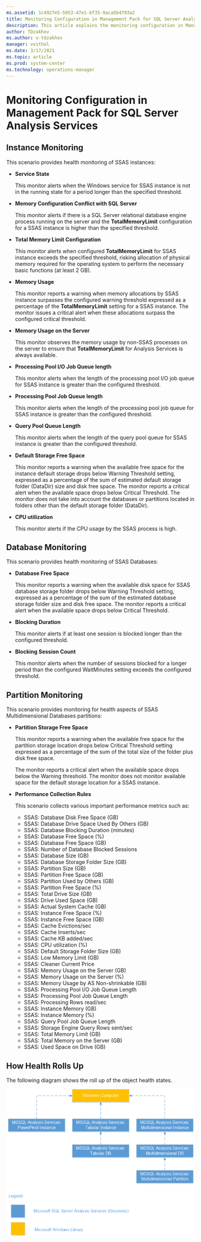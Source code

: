 ```yaml
---
ms.assetid: 1c4927e5-5053-47e1-bf35-9aca5b4793a2
title: Monitoring Configuration in Management Pack for SQL Server Analysis Services
description: This article explains the monitoring configuration in Management Pack for SQL Server Analysis Services
author: TDzakhov
ms.author: v-tdzakhov
manager: vvithal
ms.date: 3/17/2021
ms.topic: article
ms.prod: system-center
ms.technology: operations-manager
---
```


# Monitoring Configuration in Management Pack for SQL Server Analysis Services

## Instance Monitoring

This scenario provides health monitoring of SSAS instances:

- **Service State**

    This monitor alerts when the Windows service for SSAS instance is not in the running state for a period longer than the specified threshold.

- **Memory Configuration Conflict with SQL Server**

    This monitor alerts if there is a SQL Server relational database engine process running on the server and the **TotalMemoryLimit** configuration for a SSAS instance is higher than the specified threshold.

- **Total Memory Limit Configuration**

    This monitor alerts when configured **TotalMemoryLimit** for SSAS instance exceeds the specified threshold, risking allocation of physical memory required for the operating system to perform the necessary basic functions (at least 2 GB).

- **Memory Usage**

    This monitor reports a warning when memory allocations by SSAS instance surpasses the configured warning threshold expressed as a percentage of the **TotalMemoryLimit** setting for a SSAS instance. The monitor issues a critical alert when these allocations surpass the configured critical threshold.

- **Memory Usage on the Server**

    This monitor observes the memory usage by non-SSAS processes on the server to ensure that **TotalMemoryLimit** for Analysis Services is always available.

- **Processing Pool I/O Job Queue length**

    This monitor alerts when the length of the processing pool I/O job queue for SSAS instance is greater than the configured threshold.

- **Processing Pool Job Queue length**

    This monitor alerts when the length of the processing pool job queue for SSAS instance is greater than the configured threshold.

- **Query Pool Queue Length**

    This monitor alerts when the length of the query pool queue for SSAS instance is greater than the configured threshold.

- **Default Storage Free Space**

    This monitor reports a warning when the available free space for the instance default storage drops below Warning Threshold setting, expressed as a percentage of the sum of estimated default storage folder (DataDir) size and disk free space. The monitor reports a critical alert when the available space drops below Critical Threshold. The monitor does not take into account the databases or partitions located in folders other than the default storage folder (DataDir).

- **CPU utilization**

    This monitor alerts if the CPU usage by the SSAS process is high.

## Database Monitoring

This scenario provides health monitoring of SSAS Databases:

- **Database Free Space**

    This monitor reports a warning when the available disk space for SSAS database storage folder drops below Warning Threshold setting, expressed as a percentage of the sum of the estimated database storage folder size and disk free space. The monitor reports a critical alert when the available space drops below Critical Threshold.

- **Blocking Duration**

    This monitor alerts if at least one session is blocked longer than the configured threshold.

- **Blocking Session Count**

    This monitor alerts when the number of sessions blocked for a longer period than the configured WaitMinutes setting exceeds the configured threshold.

## Partition Monitoring

This scenario provides  monitoring for health aspects of SSAS Multidimensional Databases partitions:

- **Partition Storage Free Space**

    This monitor reports a warning when the available free space for the partition storage location drops below Critical Threshold setting expressed as a percentage of the sum of the total size of the folder plus disk free space.

    The monitor reports a critical alert when the available space drops below the Warning threshold. The monitor does not monitor available space for the default storage location for a SSAS instance.

- **Performance Collection Rules**

    This scenario collects various important performance metrics such as:

    - SSAS: Database Disk Free Space (GB)
    - SSAS: Database Drive Space Used By Others (GB)
    - SSAS: Database Blocking Duration (minutes)
    - SSAS: Database Free Space (%)
    - SSAS: Database Free Space (GB)
    - SSAS: Number of Database Blocked Sessions
    - SSAS: Database Size (GB)
    - SSAS: Database Storage Folder Size (GB)
    - SSAS: Partition Size (GB)
    - SSAS: Partition Free Space (GB)
    - SSAS: Partition Used by Others (GB)
    - SSAS: Partition Free Space (%)
    - SSAS: Total Drive Size (GB)
    - SSAS: Drive Used Space (GB)
    - SSAS: Actual System Cache (GB)
    - SSAS: Instance Free Space (%)
    - SSAS: Instance Free Space (GB)
    - SSAS: Cache Evictions/sec
    - SSAS: Cache Inserts/sec
    - SSAS: Cache KB added/sec
    - SSAS: CPU utilization (%)
    - SSAS: Default Storage Folder Size (GB)
    - SSAS: Low Memory Limit (GB)
    - SSAS: Cleaner Current Price
    - SSAS: Memory Usage on the Server (GB)
    - SSAS: Memory Usage on the Server (%)
    - SSAS: Memory Usage by AS Non-shrinkable (GB)
    - SSAS: Processing Pool I/O Job Queue Length
    - SSAS: Processing Pool Job Queue Length
    - SSAS: Processing Rows read/sec
    - SSAS: Instance Memory (GB)
    - SSAS: Instance Memory (%)
    - SSAS: Query Pool Job Queue Length
    - SSAS: Storage Engine Query Rows sent/sec
    - SSAS: Total Memory Limit (GB)
    - SSAS: Total Memory on the Server (GB)
    - SSAS: Used Space on Drive (GB)

## How Health Rolls Up

The following diagram shows the roll up of the object health states.

![Health Rolls Up](./media/asmp/health-rolls-up.png)